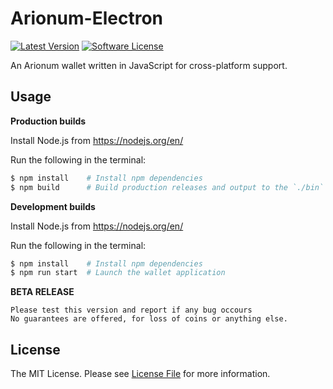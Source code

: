 # Arionum-Electron

[![Latest Version][ico-version]][link-releases]
[![Software License][ico-license]](LICENSE)

An Arionum wallet written in JavaScript for cross-platform support.

## Usage

**Production builds**

Install Node.js from https://nodejs.org/en/

Run the following in the terminal:

```bash
$ npm install    # Install npm dependencies
$ npm build      # Build production releases and output to the `./bin` directory
```

**Development builds**

Install Node.js from https://nodejs.org/en/

Run the following in the terminal:

```bash
$ npm install    # Install npm dependencies
$ npm run start  # Launch the wallet application
```

**BETA RELEASE**
```
Please test this version and report if any bug occours 
No guarantees are offered, for loss of coins or anything else.
```

## License

The MIT License. Please see [License File](LICENSE) for more information.

[ico-license]: https://img.shields.io/github/license/CuteCubed/Arionum-Electron.svg?style=for-the-badge
[ico-version]: https://img.shields.io/github/release-pre/cutecubed/Arionum-Electron.svg?style=for-the-badge

[link-npm]: https://npmjs.com
[link-releases]: https://github.com/cutecubed/arionum-electrum/releases/latest
